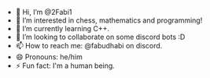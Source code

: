 - 👋 Hi, I’m @2Fabi1
- 👀 I’m interested in chess, mathematics and programming!
- 🌱 I’m currently learning C++.
- 💞️ I’m looking to collaborate on some discord bots :D
- 📫 How to reach me: @fabudhabi on discord.
- 😄 Pronouns: he/him
- ⚡ Fun fact: I'm a human being.

<!---
2Fabi1/2Fabi1 is a ✨ special ✨ repository because its `README.md` (this file) appears on your GitHub profile.
You can click the Preview link to take a look at your changes.
--->
